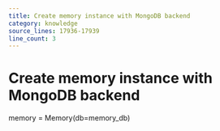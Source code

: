 ```yaml
---
title: Create memory instance with MongoDB backend
category: knowledge
source_lines: 17936-17939
line_count: 3
---
```


# Create memory instance with MongoDB backend
memory = Memory(db=memory_db)

